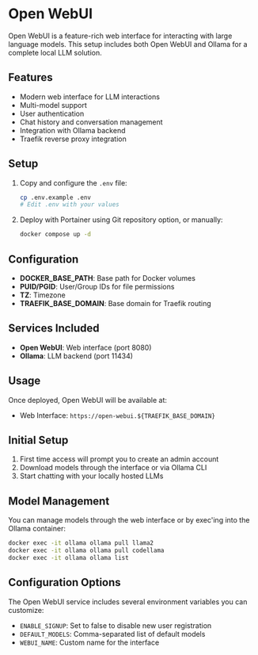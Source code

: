 # Open WebUI

Open WebUI is a feature-rich web interface for interacting with large language models. This setup includes both Open WebUI and Ollama for a complete local LLM solution.

## Features

- Modern web interface for LLM interactions
- Multi-model support
- User authentication
- Chat history and conversation management
- Integration with Ollama backend
- Traefik reverse proxy integration

## Setup

1. Copy and configure the `.env` file:
   ```bash
   cp .env.example .env
   # Edit .env with your values
   ```

2. Deploy with Portainer using Git repository option, or manually:
   ```bash
   docker compose up -d
   ```

## Configuration

- **DOCKER_BASE_PATH**: Base path for Docker volumes
- **PUID/PGID**: User/Group IDs for file permissions
- **TZ**: Timezone
- **TRAEFIK_BASE_DOMAIN**: Base domain for Traefik routing

## Services Included

- **Open WebUI**: Web interface (port 8080)
- **Ollama**: LLM backend (port 11434)

## Usage

Once deployed, Open WebUI will be available at:
- Web Interface: `https://open-webui.${TRAEFIK_BASE_DOMAIN}`

## Initial Setup

1. First time access will prompt you to create an admin account
2. Download models through the interface or via Ollama CLI
3. Start chatting with your locally hosted LLMs

## Model Management

You can manage models through the web interface or by exec'ing into the Ollama container:
```bash
docker exec -it ollama ollama pull llama2
docker exec -it ollama ollama pull codellama
docker exec -it ollama ollama list
```

## Configuration Options

The Open WebUI service includes several environment variables you can customize:
- `ENABLE_SIGNUP`: Set to false to disable new user registration
- `DEFAULT_MODELS`: Comma-separated list of default models
- `WEBUI_NAME`: Custom name for the interface
